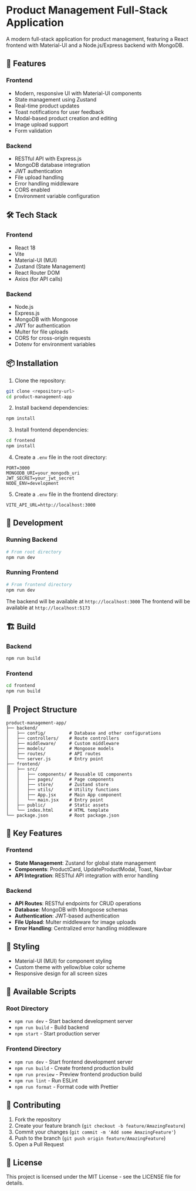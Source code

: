 # Product Management Full-Stack Application

A modern full-stack application for product management, featuring a React frontend with Material-UI and a Node.js/Express backend with MongoDB.

## 🚀 Features

### Frontend
- Modern, responsive UI with Material-UI components
- State management using Zustand
- Real-time product updates
- Toast notifications for user feedback
- Modal-based product creation and editing
- Image upload support
- Form validation

### Backend
- RESTful API with Express.js
- MongoDB database integration
- JWT authentication
- File upload handling
- Error handling middleware
- CORS enabled
- Environment variable configuration

## 🛠️ Tech Stack

### Frontend
- React 18
- Vite
- Material-UI (MUI)
- Zustand (State Management)
- React Router DOM
- Axios (for API calls)

### Backend
- Node.js
- Express.js
- MongoDB with Mongoose
- JWT for authentication
- Multer for file uploads
- CORS for cross-origin requests
- Dotenv for environment variables

## 📦 Installation

1. Clone the repository:
```bash
git clone <repository-url>
cd product-management-app
```

2. Install backend dependencies:
```bash
npm install
```

3. Install frontend dependencies:
```bash
cd frontend
npm install
```

4. Create a `.env` file in the root directory:
```env
PORT=3000
MONGODB_URI=your_mongodb_uri
JWT_SECRET=your_jwt_secret
NODE_ENV=development
```

5. Create a `.env` file in the frontend directory:
```env
VITE_API_URL=http://localhost:3000
```

## 🚀 Development

### Running Backend
```bash
# From root directory
npm run dev
```

### Running Frontend
```bash
# From frontend directory
npm run dev
```

The backend will be available at `http://localhost:3000`
The frontend will be available at `http://localhost:5173`

## 🏗️ Build

### Backend
```bash
npm run build
```

### Frontend
```bash
cd frontend
npm run build
```

## 📁 Project Structure

```
product-management-app/
├── backend/
│   ├── config/         # Database and other configurations
│   ├── controllers/    # Route controllers
│   ├── middleware/     # Custom middleware
│   ├── models/         # Mongoose models
│   ├── routes/         # API routes
│   └── server.js       # Entry point
├── frontend/
│   ├── src/
│   │   ├── components/ # Reusable UI components
│   │   ├── pages/      # Page components
│   │   ├── store/      # Zustand store
│   │   ├── utils/      # Utility functions
│   │   ├── App.jsx     # Main App component
│   │   └── main.jsx    # Entry point
│   ├── public/         # Static assets
│   └── index.html      # HTML template
└── package.json        # Root package.json
```

## 🔑 Key Features

### Frontend
- **State Management**: Zustand for global state management
- **Components**: ProductCard, UpdateProductModal, Toast, Navbar
- **API Integration**: RESTful API integration with error handling

### Backend
- **API Routes**: RESTful endpoints for CRUD operations
- **Database**: MongoDB with Mongoose schemas
- **Authentication**: JWT-based authentication
- **File Upload**: Multer middleware for image uploads
- **Error Handling**: Centralized error handling middleware

## 🎨 Styling

- Material-UI (MUI) for component styling
- Custom theme with yellow/blue color scheme
- Responsive design for all screen sizes

## 🔄 Available Scripts

### Root Directory
- `npm run dev` - Start backend development server
- `npm run build` - Build backend
- `npm start` - Start production server

### Frontend Directory
- `npm run dev` - Start frontend development server
- `npm run build` - Create frontend production build
- `npm run preview` - Preview frontend production build
- `npm run lint` - Run ESLint
- `npm run format` - Format code with Prettier

## 🤝 Contributing

1. Fork the repository
2. Create your feature branch (`git checkout -b feature/AmazingFeature`)
3. Commit your changes (`git commit -m 'Add some AmazingFeature'`)
4. Push to the branch (`git push origin feature/AmazingFeature`)
5. Open a Pull Request

## 📝 License

This project is licensed under the MIT License - see the LICENSE file for details.

